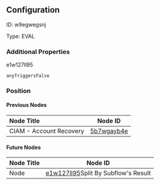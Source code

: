 # 
## Configuration
ID:  w9egwegsnj

Type: EVAL 







### Additional Properties
e1w127ll95
```string 
anyTriggersFalse
```





### Position

#### Previous Nodes
| Node Title | Node ID |
| :------------- | ------------ |
| CIAM - Account Recovery  | [5b7wgayb4e](./5b7wgayb4e.md) | 
 
 #### Future Nodes
| Node Title | Node ID |
| :------------- | ------------ |
| Node |[e1w127ll95](./e1w127ll95.md)Split By Subflow&#39;s Result |[cqktdyqncg](./cqktdyqncg.md) | 